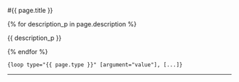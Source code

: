 #{{ page.title }}

{% for description_p in page.description %}

<p>{{ description_p }}</p>

{% endfor %}

```smarty
{loop type="{{ page.type }}" [argument="value"], [...]}
```

---
